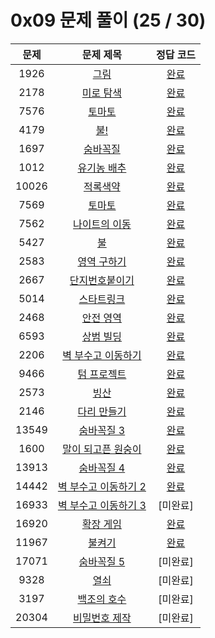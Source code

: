 # 0x09 문제 풀이 (25 / 30)

| 문제 | 문제 제목 | 정답 코드 |
| :--: | :--: | :--: |
| 1926 | [그림](https://www.acmicpc.net/problem/1926) | [완료](./Solution/1926.cpp) |
| 2178 | [미로 탐색](https://www.acmicpc.net/problem/2178) | [완료](./Solution/2178.cpp) |
| 7576 | [토마토](https://www.acmicpc.net/problem/7576) | [완료](./Solution/7576.cpp) |
| 4179 | [불!](https://www.acmicpc.net/problem/4179) | [완료](./Solution/4179.cpp) |
| 1697 | [숨바꼭질](https://www.acmicpc.net/problem/1697) | [완료](./Solution/1697.cpp) |
| 1012 | [유기농 배추](https://www.acmicpc.net/problem/1012) | [완료](./Solution/1012.cpp) |
| 10026 | [적록색약](https://www.acmicpc.net/problem/10026) | [완료](./Solution/10026.cpp) |
| 7569 | [토마토](https://www.acmicpc.net/problem/7569) | [완료](./Solution/7569.cpp) |
| 7562 | [나이트의 이동](https://www.acmicpc.net/problem/7562) | [완료](./Solution/7562.cpp) |
| 5427 | [불](https://www.acmicpc.net/problem/5427) | [완료](./Solution/5427.cpp) |
| 2583 | [영역 구하기](https://www.acmicpc.net/problem/2583) | [완료](./Solution/2583.cpp) |
| 2667 | [단지번호붙이기](https://www.acmicpc.net/problem/2667) | [완료](./Solution/2667.cpp) |
| 5014 | [스타트링크](https://www.acmicpc.net/problem/5014) | [완료](./Solution/5014.cpp) |
| 2468 | [안전 영역](https://www.acmicpc.net/problem/2468) | [완료](./Solution/2468.cpp) |
| 6593 | [상범 빌딩](https://www.acmicpc.net/problem/6593) | [완료](./Solution/6593.cpp) |
| 2206 | [벽 부수고 이동하기](https://www.acmicpc.net/problem/2206) | [완료](./Solution/2206.cpp) |
| 9466 | [텀 프로젝트](https://www.acmicpc.net/problem/9466) | [완료](./Solution/9466.cpp) |
| 2573 | [빙산](https://www.acmicpc.net/problem/2573) | [완료](./Solution/2573.cpp) |
| 2146 | [다리 만들기](https://www.acmicpc.net/problem/2146) | [완료](./Solution/2146.cpp)|
| 13549 | [숨바꼭질 3](https://www.acmicpc.net/problem/13549) | [완료](./Solution/13549.cpp)|
| 1600 | [말이 되고픈 원숭이](https://www.acmicpc.net/problem/1600) | [완료](./Solution/1600.cpp) |
| 13913 | [숨바꼭질 4](https://www.acmicpc.net/problem/13913) | [완료](./Solution/13913.cpp) |
| 14442 | [벽 부수고 이동하기 2](https://www.acmicpc.net/problem/14442) | [완료](./Solution/14442.cpp) |
| 16933 | [벽 부수고 이동하기 3](https://www.acmicpc.net/problem/16933) | [미완료]|
| 16920 | [확장 게임](https://www.acmicpc.net/problem/16920) | [완료](./solutions/16920.cpp) |
| 11967 | [불켜기](https://www.acmicpc.net/problem/11967) | [완료](./Solution/11967.cpp) |
| 17071 | [숨바꼭질 5](https://www.acmicpc.net/problem/17071) | [미완료] |
| 9328 | [열쇠](https://www.acmicpc.net/problem/9328) | [미완료] |
| 3197 | [백조의 호수](https://www.acmicpc.net/problem/3197) | [미완료] |
| 20304 | [비밀번호 제작](https://www.acmicpc.net/problem/20304) | [미완료] |

